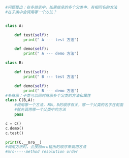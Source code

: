 
<BlogInfo id="737" title="10.多继承应注意的事项" author="白日梦想猿" pv=0 read_times=0 pre_cost_time=0分24秒 category="面向对象的特性" tag_list="['面向对象的特性']" create_time="2020.02.27 10:36:28" update_time="2020.02.27 10:59:14" />

```python
#问题提出：在多继承中，如果继承的多个父类中，有相同名的方法
#在子类中会调用哪一个方法？


class A:

    def test(self):
        print(" A --- test 方法")

    def demo(self):
        print(" A --- demo 方法")

class B:

    def test(self):
        print(" B --- test 方法")

    def demo(self):
        print(" B --- demo 方法")
#多继承：子类可以同时继承多个父类的方法和属性
class C(B,A):
    #调用哪一个方法，和A，B的顺序有关，哪一个父类的名字在前面
    #就先调用哪一个父类中的方法
    pass

c = C()
c.demo()
c.test()

print(C.__mro__)
#调用方法时，会按照mro输出的顺序来调用方法
#mro-----method resolution order
```
